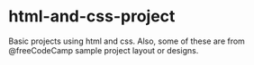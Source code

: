 # html-and-css-project
Basic projects using html and css. Also, some of these are from @freeCodeCamp sample project layout or designs.

